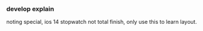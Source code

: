 ### develop explain
noting special, ios 14 stopwatch
not total finish, only use this to learn layout.